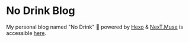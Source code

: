 # No Drink Blog

My personal blog named "No Drink" :beer: powered by [Hexo](https://hexo.io) & [NexT.Muse](https://theme-next.js.org/muse/) is accessible [here](https://blog.nodr.ink).
